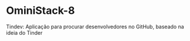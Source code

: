 # OminiStack-8
Tindev: Aplicação para procurar desenvolvedores no GitHub, baseado na ideia do Tinder
